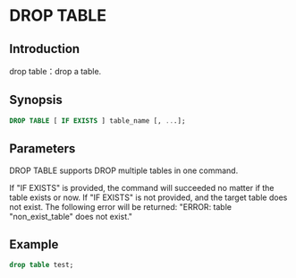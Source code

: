 # DROP TABLE

## Introduction

drop table：drop a table. 

## Synopsis

```sql
DROP TABLE [ IF EXISTS ] table_name [, ...];
```
## Parameters

DROP TABLE supports DROP multiple tables in one command. 

If "IF EXISTS" is provided, the command will succeeded no matter if the table exists or now. If "IF EXISTS" is not provided, and the target table does not exist. The following error will be returned: "ERROR:  table "non_exist_table" does not exist."

## Example

```sql
drop table test;
```


